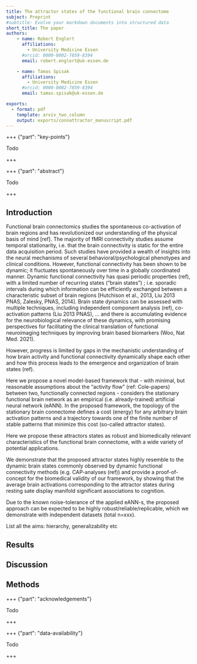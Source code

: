 ```yaml
---
title: The attractor states of the functional brain connectome
subject: Preprint
#subtitle: Evolve your markdown documents into structured data
short_title: The paper
authors:
    - name: Robert Englert
      affiliations:
        - University Medicine Essen
      #orcid: 0000-0002-7859-8394
      email: robert.englert@uk-essen.de

    - name: Tamas Spisak
      affiliations:
        - University Medicine Essen
      #orcid: 0000-0002-7859-8394
      email: tamas.spisak@uk-essen.de

exports:
  - format: pdf
    template: arxiv_two_column
    output: exports/connattractor_manuscript.pdf
---
```


+++ {"part": "key-points"}

Todo

+++

+++ {"part": "abstract"}

Todo

+++

## Introduction

Functional brain connectomics studies the spontaneous co-activation of brain regions and has revolutionized our understanding of the physical basis of mind [ref]. The majority of fMRI connectivity studies assume temporal stationarity, i.e. that the brain connectivity is static for the entire data acquisition period. Such studies have provided a wealth of insights into the neural mechanisms of several behavioral/psychological phenotypes and clinical conditions. However, functional connectivity has been shown to be dynamic; it fluctuates spontaneously over time in a globally coordinated manner. Dynamic functional connectivity has quasi periodic properties (ref), with a limited number of recurring states (“brain states”) [](https://doi.org/10.1016/j.cub.2019.06.017); i.e. sporadic intervals during which information can be efficiently exchanged between a characteristic subset of brain regions [Hutchison et al., 2013, Liu 2013 PNAS, Zalesky, PNAS, 2014]. Brain state dynamics can be assessed with multiple techniques, including independent component analysis (ref), co-activation patterns (Liu 2013 PNAS), … and there is accumulating evidence for the neurobiological relevance of these dynamics, with promising perspectives for facilitating the clinical translation of functional neuroimaging techniques by improving brain based biomarkers (Woo, Nat Med. 2021). 

However, progress is limited by gaps in the mechanistic understanding of how brain activity and functional connectivity dynamically shape each other and how this process leads to the emergence and organization of brain states (ref). 

Here we propose a novel model-based framework that - with minimal, but reasonable assumptions about the “activity flow” (ref: Cole-papers) between two, functionally connected regions - considers the stationary functional brain network as an empirical (i.e. already-trained) artificial neural network (eANN). In the proposed framework, the topology of the stationary brain connectome defines a cost (energy) for any arbitrary brain activation patterns and a trajectory towards one of the finite number of stable patterns that minimize this cost (so-called attractor states).  

Here we propose these attractors states as robust and biomedically relevant characteristics of the functional brain connectome, with a wide variety of potential applications.  

We demonstrate that the proposed attractor states highly resemble to the dynamic brain states commonly observed by dynamic functional connectivity methods (e.g. CAP-analyses (ref)) and provide a proof-of-concept for the biomedical validity of our framework, by showing that the average brain activations corresponding to the attractor states during resting sate display manifold significant associations to cognition. 

Due to the known noise-tolerance of the applied eANN-s, the proposed approach can be expected to be highly robust/reliable/replicable, which we demonstrate with independent datasets (total n=xxx). 

List all the aims: hierarchy, generalizability etc 

## Results

## Discussion

## Methods

+++ {"part": "acknowledgements"}

Todo

+++

+++ {"part": "data-availability"}

Todo

+++

